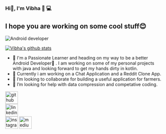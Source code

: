 ### Hi👋, I'm Vibha 👩 💻 
## I hope you are working on some cool stuff😊

![Android developer](https://pixabay.com/get/52e4d642485aac14f1dc8460c6213777163bddec4e507749702a73d0904dc1_640.png)

[![Vibha's github stats](https://github-readme-stats.vercel.app/api?username=ThakurVibha)](https://github.com/ThakurVibha?tab=repositories)

- 🔭 I'm a Passionate Learner and heading on my way to be a better Android Developer📱 . I am working on some of my personal projects with java and looking forward to get my hands    dirty in kotlin.
- 🌱 Currently i am working on a Chat Application and a Reddit Clone App.
- 👯 I’m looking to collaborate for building a useful application for farmers.
- 🤔 I’m looking for help with data compression and competative coding.

[<img src='https://cdn.jsdelivr.net/npm/simple-icons@3.0.1/icons/github.svg' alt='github' height='40'>](https://github.com/https://github.com/ThakurVibha)  
[<img src='https://cdn.jsdelivr.net/npm/simple-icons@3.0.1/icons/linkedin.svg' alt='linkedin' height='40'>](https://www.linkedin.com/in/https://in.linkedin.com/in/vibha-thakur-a105551b9/)  
[<img src='https://cdn.jsdelivr.net/npm/simple-icons@3.0.1/icons/instagram.svg' alt='instagram' height='40'>](https://www.instagram.com/https://www.instagram.com/thakur__vibha//) [<img src='https://cdn.jsdelivr.net/npm/simple-icons@3.0.1/icons/medium.svg' alt='medium' height='40'>](https://vibhathakur39.medium.com/)  

